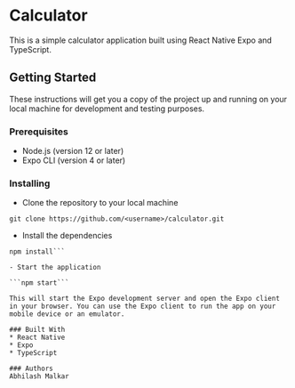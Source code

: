 # Calculator
This is a simple calculator application built using React Native Expo and TypeScript.

## Getting Started
These instructions will get you a copy of the project up and running on your local machine for development and testing purposes.

### Prerequisites
* Node.js (version 12 or later)
* Expo CLI (version 4 or later)

### Installing
- Clone the repository to your local machine

```git clone https://github.com/<username>/calculator.git```

- Install the dependencies

```cd calculator
npm install```

- Start the application

```npm start```

This will start the Expo development server and open the Expo client in your browser. You can use the Expo client to run the app on your mobile device or an emulator.

### Built With
* React Native
* Expo
* TypeScript

### Authors
Abhilash Malkar
